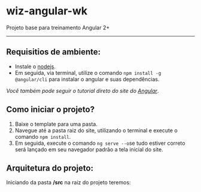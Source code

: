 # wiz-angular-wk
Projeto base para treinamento Angular 2+

----
## Requisitios de ambiente:
* Instale o [nodejs](https://nodejs.org/).
* Em seguida, via terminal, utilize o comando `npm install -g @angular/cli` para instalar o angular e suas dependências. 

*Você também pode seguir o tutorial direto do site do [Angular](https://angular.io/guide/quickstart)*.

## Como iniciar o projeto?
1. Baixe o template para uma pasta.
2. Navegue até a pasta raiz do site, utilizando o terminal e execute o comando `npm install`.
3. Em seguida, execute o comando `ng serve --o`se tudo estiver correto será lançado em seu navegador padrão a tela inicial do site.

## Arquitetura do projeto:
Iniciando da pasta **/src** na raiz do projeto teremos:
